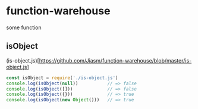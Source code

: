 # function-warehouse
some function

## isObject

(is-object.js)[https://github.com/Jiasm/function-warehouse/blob/master/is-object.js]
```javascript
const isObject = require('./is-object.js')
console.log(isObject(null))           // => false
console.log(isObject([]))             // => false
console.log(isObject({}))             // => true
console.log(isObject(new Object()))   // => true
```
